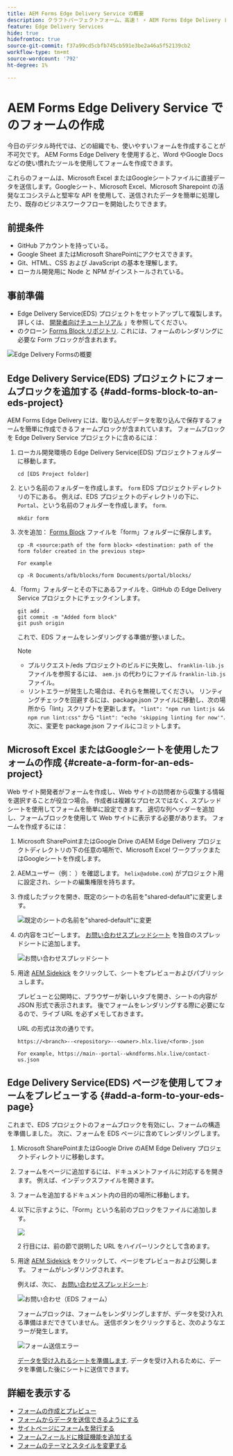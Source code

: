 ```yaml
---
title: AEM Forms Edge Delivery Service の概要
description: クラフトパーフェクトフォーム、高速！ ⚡ AEM Forms Edge Delivery ドキュメントベースのオーサリング=超高速で SEO に対応したフォームで、より幸せなユーザーと検索エンジンを実現。
feature: Edge Delivery Services
hide: true
hidefromtoc: true
source-git-commit: f37a99cd5cbfb745cb591e3be2a46a5f52139cb2
workflow-type: tm+mt
source-wordcount: '792'
ht-degree: 1%

---
```



# AEM Forms Edge Delivery Service でのフォームの作成

今日のデジタル時代では、どの組織でも、使いやすいフォームを作成することが不可欠です。 AEM Forms Edge Delivery を使用すると、Word やGoogle Docs などの使い慣れたツールを使用してフォームを作成できます。

これらのフォームは、Microsoft Excel またはGoogleシートファイルに直接データを送信します。Googleシート、Microsoft Excel、Microsoft Sharepoint の活発なエコシステムと堅牢な API を使用して、送信されたデータを簡単に処理したり、既存のビジネスワークフローを開始したりできます。

## 前提条件

* GitHub アカウントを持っている。
* Google Sheet またはMicrosoft SharePointにアクセスできます。
* Git、HTML、CSS および JavaScript の基本を理解します。
* ローカル開発用に Node と NPM がインストールされている。

## 事前準備

* Edge Delivery Service(EDS) プロジェクトをセットアップして複製します。 詳しくは、 [開発者向けチュートリアル](https://www.aem.live/developer/tutorial) 」を参照してください。
* のクローン [Forms Block リポジトリ](https://github.com/adobe/afb). これには、フォームのレンダリングに必要な Form ブロックが含まれます。

![Edge Delivery Formsの概要](/help/edge/assets/getting-started-with-eds-forms.png)

## Edge Delivery Service(EDS) プロジェクトにフォームブロックを追加する {#add-forms-block-to-an-eds-project}

AEM Forms Edge Delivery には、取り込んだデータを取り込んで保存するフォームを簡単に作成できるフォームブロックが含まれています。 フォームブロックを Edge Delivery Service プロジェクトに含めるには：

1. ローカル開発環境の Edge Delivery Service(EDS) プロジェクトフォルダーに移動します。


   ```Shell
   cd [EDS Project folder]
   ```

1. という名前のフォルダーを作成します。 `form` EDS プロジェクトディレクトリの下にある。 例えば、EDS プロジェクトのディレクトリの下に、 `Portal`、という名前のフォルダーを作成します。 `form`.

   ```Shell
   mkdir form
   ```


1. 次を追加： [Forms Block](https://github.com/adobe/afb/tree/main/blocks/form) ファイルを「form」フォルダーに保存します。

   ```shell
   cp -R <source:path of the form block> <destination: path of the form folder created in the previous step>
   
   For example
   
   cp -R Documents/afb/blocks/form Documents/portal/blocks/
   ```

1. 「form」フォルダーとその下にあるファイルを、GitHub の Edge Delivery Service プロジェクトにチェックインします。

   ```Shell
   git add .
   git commit -m "Added form block"
   git push origin
   ```

   これで、EDS フォームをレンダリングする準備が整いました。

   >[!NOTE]
   >
   > * プルリクエスト/eds プロジェクトのビルドに失敗し、 `franklin-lib.js` ファイルを参照するには、 `aem.js` の代わりにファイル `franklin-lib.js` ファイル。
   > * リントエラーが発生した場合は、それらを無視してください。 リンティングチェックを回避するには、package.json ファイルに移動し、次の場所から「lint」スクリプトを更新します。 `"lint": "npm run lint:js && npm run lint:css"` から `"lint": "echo 'skipping linting for now'"`. 次に、変更を package.json ファイルにコミットします。

## Microsoft Excel またはGoogleシートを使用したフォームの作成 {#create-a-form-for-an-eds-project}

Web サイト開発者がフォームを作成し、Web サイトの訪問者から収集する情報を選択することが役立つ場合。 作成者は複雑なプロセスではなく、スプレッドシートを使用してフォームを簡単に設定できます。 適切な列ヘッダーを追加し、フォームブロックを使用して Web サイトに表示する必要があります。 フォームを作成するには：

1. Microsoft SharePointまたはGoogle Drive のAEM Edge Delivery プロジェクトディレクトリの下の任意の場所で、Microsoft Excel ワークブックまたはGoogleシートを作成します。

1. AEMユーザー（例： ）を確認します。 `helix@adobe.com`) がプロジェクト用に設定され、シートの編集権限を持ちます。

1. 作成したブックを開き、既定のシートの名前を&quot;shared-default&quot;に変更します。

   ![既定のシートの名前を&quot;shared-default&quot;に変更](/help/edge/assets/rename-sheet-to-helix-default.png)

1. の内容をコピーします。 [お問い合わせスプレッドシート](https://docs.google.com/spreadsheets/d/12jvYjo1a3GOV30IqPY6_7YaCQtUmzWpFhoiOHDcjB28/edit?usp=drive_link) を独自のスプレッドシートに追加します。

   ![お問い合わせスプレッドシート](/help/edge/assets/contact-us-form-spreadsheet.png)

1. 用途 [AEM Sidekick](https://www.aem.live/developer/tutorial#preview-and-publish-your-content) をクリックして、シートをプレビューおよびパブリッシュします。

   プレビューと公開時に、ブラウザーが新しいタブを開き、シートの内容が JSON 形式で表示されます。 後でフォームをレンダリングする際に必要になるので、ライブ URL を必ずメモしておきます。

   URL の形式は次の通りです。

   ```shell
   https://<branch>--<repository>--<owner>.hlx.live/<form>.json
   
   For example, https://main--portal--wkndforms.hlx.live/contact-us.json
   ```

## Edge Delivery Service(EDS) ページを使用してフォームをプレビューする {#add-a-form-to-your-eds-page}

これまで、EDS プロジェクトのフォームブロックを有効にし、フォームの構造を準備しました。 次に、フォームを EDS ページに含めてレンダリングします。

1. Microsoft SharePointまたはGoogle Drive のAEM Edge Delivery プロジェクトディレクトリに移動します。

1. フォームをページに追加するには、ドキュメントファイルに対応するを開きます。 例えば、インデックスファイルを開きます。

1. フォームを追加するドキュメント内の目的の場所に移動します。

1. 以下に示すように、「Form」という名前のブロックをファイルに追加します。

   ![](/help/edge/assets/form-block-in-sites-page-example.png)

   2 行目には、前の節で説明した URL をハイパーリンクとして含めます。

1. 用途 [AEM Sidekick](https://www.aem.live/developer/tutorial#preview-and-publish-your-content) をクリックして、ページをプレビューおよび公開します。 フォームがレンダリングされます。

   例えば、次に、 [お問い合わせスプレッドシート](https://docs.google.com/spreadsheets/d/12jvYjo1a3GOV30IqPY6_7YaCQtUmzWpFhoiOHDcjB28/edit?usp=drive_link):


   ![お問い合わせ（EDS フォーム）](/help/edge/assets/eds-form.png)

   フォームブロックは、フォームをレンダリングしますが、データを受け入れる準備はまだできていません。 送信ボタンをクリックすると、次のようなエラーが発生します。

   ![フォーム送信エラー](/help/edge/assets/form-error.png)

   [データを受け入れるシートを準備します](/help/edge/docs/forms/submit-forms.md). データを受け入れるために、データを準備した後にシートに送信できます。


## 詳細を表示する

* [フォームの作成とプレビュー](/help/edge/docs/forms/create-forms.md)
* [フォームからデータを送信できるようにする](/help/edge/docs/forms/submit-forms.md)
* [サイトページにフォームを発行する](/help/edge/docs/forms/publish-eds-forms.md)
* [フォームフィールドに検証機能を追加する](/help/edge/docs/forms/validate-forms.md)
* [フォームのテーマとスタイルを変更する](/help/edge/docs/forms/style-theme-forms.md)